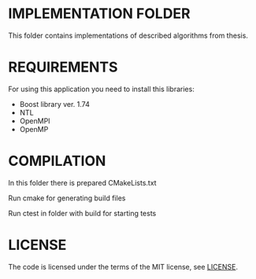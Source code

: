 IMPLEMENTATION FOLDER
=====================

This folder contains implementations of described algorithms from thesis.

REQUIREMENTS
============

For using this application you need to install this libraries:
* Boost library ver. 1.74
* NTL
* OpenMPI
* OpenMP

COMPILATION
===========

In this folder there is prepared CMakeLists.txt

Run cmake for generating build files

Run ctest in folder with build for starting tests

LICENSE
=======

The code is licensed under the terms of the MIT license, see [LICENSE](LICENSE).
